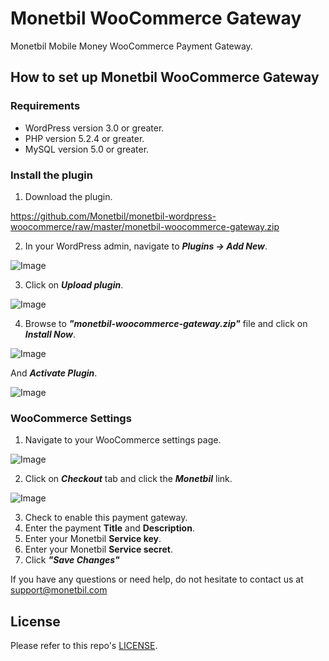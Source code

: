 # Monetbil WooCommerce Gateway
Monetbil Mobile Money WooCommerce Payment Gateway.

## How to set up Monetbil WooCommerce Gateway

### Requirements

* WordPress version 3.0 or greater.
* PHP version 5.2.4 or greater.
* MySQL version 5.0 or greater.

### Install the plugin

1. Download the plugin.

https://github.com/Monetbil/monetbil-wordpress-woocommerce/raw/master/monetbil-woocommerce-gateway.zip

2. In your WordPress admin, navigate to ***Plugins -> Add New***.

![Image](https://www.monetbil.com/support/wp-content/uploads/2017/04/pluginsaddnew.png)

3. Click on ***Upload plugin***.

![Image](https://www.monetbil.com/support/wp-content/uploads/2017/04/uploadplugins.png)

4. Browse to ***"monetbil-woocommerce-gateway.zip"*** file and click on ***Install Now***.

![Image](https://www.monetbil.com/support/wp-content/uploads/2017/04/installnow.png)

And ***Activate Plugin***.

![Image](https://www.monetbil.com/support/wp-content/uploads/2017/04/installingplugin.png)

### WooCommerce Settings

1. Navigate to your WooCommerce settings page.

![Image](https://www.monetbil.com/support/wp-content/uploads/2017/04/woocommercesettings.png)

2. Click on ***Checkout*** tab and click the ***Monetbil*** link.

![Image](https://www.monetbil.com/support/wp-content/uploads/2017/04/checkouttab.png)

3. Check to enable this payment gateway.
5. Enter the payment **Title** and **Description**.
6. Enter your Monetbil **Service key**.
7. Enter your Monetbil **Service secret**.
8. Click ***"Save Changes"***

If you have any questions or need help, do not hesitate to contact us at [support@monetbil.com](https://www.monetbil.com/contact/support/?referral=github)

## License

Please refer to this repo's [LICENSE](LICENSE).
